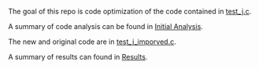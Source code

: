 The goal of this repo is code optimization of the code contained in [test_j.c](./test_j.c).

A summary of code analysis can be found in [Initial Analysis](./initial_analysis.md).

The new and original code are in [test_j_imporved.c](./test_j_improved.c).

A summary of results can found in [Results](./results.md).